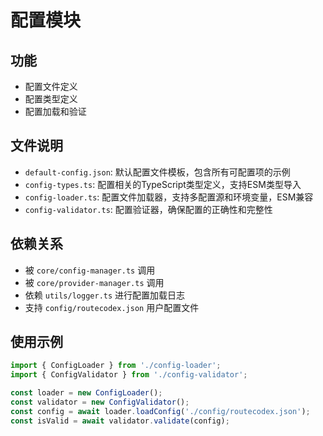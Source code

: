 # 配置模块

## 功能
- 配置文件定义
- 配置类型定义
- 配置加载和验证

## 文件说明
- `default-config.json`: 默认配置文件模板，包含所有可配置项的示例
- `config-types.ts`: 配置相关的TypeScript类型定义，支持ESM类型导入
- `config-loader.ts`: 配置文件加载器，支持多配置源和环境变量，ESM兼容
- `config-validator.ts`: 配置验证器，确保配置的正确性和完整性

## 依赖关系
- 被 `core/config-manager.ts` 调用
- 被 `core/provider-manager.ts` 调用
- 依赖 `utils/logger.ts` 进行配置加载日志
- 支持 `config/routecodex.json` 用户配置文件

## 使用示例
```typescript
import { ConfigLoader } from './config-loader';
import { ConfigValidator } from './config-validator';

const loader = new ConfigLoader();
const validator = new ConfigValidator();
const config = await loader.loadConfig('./config/routecodex.json');
const isValid = await validator.validate(config);
```